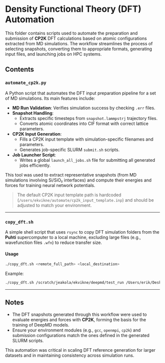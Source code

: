 # Density Functional Theory (DFT) Automation

This folder contains scripts used to automate the preparation and submission of **CP2K** DFT calculations based on atomic configurations extracted from MD simulations. The workflow streamlines the process of selecting snapshots, converting them to appropriate formats, generating input files, and launching jobs on HPC systems.

## Contents

### `automate_cp2k.py`

A Python script that automates the DFT input preparation pipeline for a set of MD simulations. Its main features include:

- **MD Run Validation**: Verifies simulation success by checking `.err` files.
- **Snapshot Handling**:
  - Extracts specific timesteps from `snapshot.lammpstrj` trajectory files.
  - Converts atomic coordinates into CIF format with correct lattice parameters.
- **CP2K Input Generation**:
  - Fills a CP2K input template with simulation-specific filenames and parameters.
  - Generates job-specific SLURM `submit.sh` scripts.
- **Job Launcher Script**:
  - Writes a global `launch_all_jobs.sh` file for submitting all generated jobs efficiently.

This tool was used to extract representative snapshots (from MD simulations involving Si/SiO₂ interfaces) and compute their energies and forces for training neural network potentials.

> The default CP2K input template path is hardcoded (`/users/ekvikne/automate/cp2k_input_template.inp`) and should be adjusted to match your environment.

---

### `copy_dft.sh`

A simple shell script that uses `rsync` to copy DFT simulation folders from the **Puhti** supercomputer to a local machine, excluding large files (e.g., wavefunction files `.wfn`) to reduce transfer size.

#### Usage
```bash
./copy_dft.sh <remote_full_path> <local_destination>
```
Example:
```bash
./copy_dft.sh /scratch/jeakola/ekvikne/deepmd/test_run /Users/erik/Desktop/dft_results/
```

---

## Notes

- The DFT snapshots generated through this workflow were used to evaluate energies and forces with **CP2K**, forming the basis for the training of DeepMD models.
- Ensure your environment modules (e.g., `gcc`, `openmpi`, `cp2k`) and submission configurations match the ones defined in the generated SLURM scripts.

This automation was critical in scaling DFT reference generation for larger datasets and in maintaining consistency across simulation runs.

